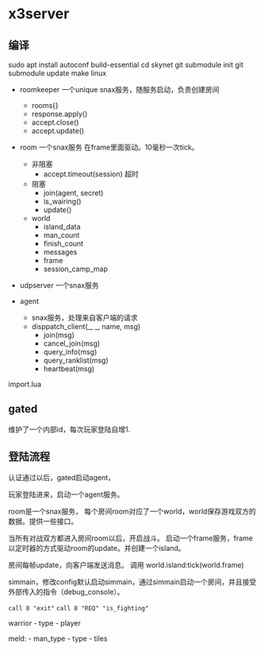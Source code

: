 # x3server

## 编译

sudo apt install autoconf build-essential
cd skynet
git submodule init
git submodule update
make linux

* roomkeeper 一个unique snax服务，随服务启动，负责创建房间
    - rooms{}
    - response.apply()
    - accept.close()
    - accept.update()
* room 一个snax服务
在frame里面驱动。10毫秒一次tick。
    - 非阻塞
        - accept.timeout(session)   超时
    - 阻塞
        - join(agent, secret)
        - is_wairing()
        - update()
    - world
        - island_data
        - man_count
        - finish_count
        - messages
        - frame
        - session_camp_map

* udpserver 一个snax服务

* agent
    - snax服务，处理来自客户端的请求
    - disppatch_client(_, _, name, msg)
        - join(msg)
        - cancel_join(msg)
        - query_info(msg)
        - query_ranklist(msg)
        - heartbeat(msg)



import.lua

## gated

维护了一个内部id，每次玩家登陆自增1.


## 登陆流程

认证通过以后，gated启动agent，

玩家登陆进来，启动一个agent服务。

room是一个snax服务，
每个房间room对应了一个world，world保存游戏双方的数据。提供一些接口。

当所有对战双方都进入房间room以后，开启战斗。
启动一个frame服务，frame以定时器的方式驱动room的update。并创建一个island。


房间每帧update，向客户端发送消息。
调用 world.island:tick(world.frame)

simmain，修改config默认启动simmain，通过simmain启动一个房间，并且接受外部传入的指令（debug_console）。

`call 8 "exit"`
`call 8 "REQ" "is_fighting"`



warrior
    - type
    - player


meld:
    - man_type
    - type
    - tiles